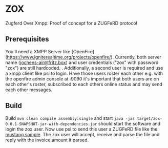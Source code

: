 # ZOX
Zugferd Over Xmpp: Proof of concept for a ZUGFeRD protocol

## Prerequisites

You'll need a XMPP Server like [OpenFire] (https://www.igniterealtime.org/projects/openfire/).
Currently, both server name (jochens-air@fritz.box) and user credentials ("zox" with password "zox") are still hardcoded.
.
Additionally, a second user is required and use a xmpp client like psi to login.
Have those users roster each other e.g. with the openfire admin console at :9090 it's important that both users are on each other's roster, subscribed to each others online status and may send each other messages.

## Build
Build `mvn clean compile assembly:single` and start `java -jar target/zox-0.0.1-SNAPSHOT-jar-with-dependencies.jar` should start the software and login the zox user. Now use psi to send this user a ZUGFeRD file like the [mustang sample](www.mustangproject.org/MustangGnuaccountingBeispielRE-20170509_505.pdf). The zox user will accept, receive and parse the file and reply with the invoice amount it parsed.

